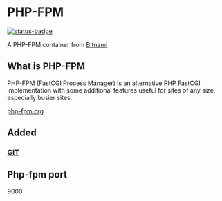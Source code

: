 # PHP-FPM

[![status-badge](https://ci.ch1.ninja/api/badges/9/status.svg)](https://ci.ch1.ninja/repos/9)

A PHP-FPM container from [Bitnami](https://hub.docker.com/r/bitnami/php-fpm)

## What is PHP-FPM

PHP-FPM (FastCGI Process Manager) is an alternative PHP FastCGI implementation with some additional features useful for sites of any size, especially busier sites.

[php-fpm.org](https://php-fpm.org)

## Added

### [GIT](https://git-scm.com/)

## Php-fpm port

9000
